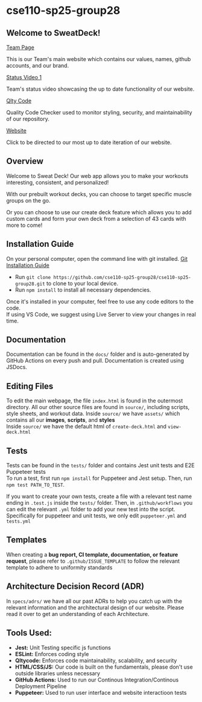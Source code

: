 # cse110-sp25-group28

## Welcome to SweatDeck!

[Team Page](https://cse110-sp25-group28.github.io/cse110-sp25-group28/admin/team)

This is our Team's main website which contains our values, names, github accounts, and our brand.

[Status Video 1](https://www.youtube.com/watch?v=K7wuVDzI_fQ)

Team's status video showcasing the up to date functionality of our website.

[Qlty Code](https://qlty.sh/gh/cse110-sp25-group28/projects/cse110-sp25-group28/issues?filters%5Bstatus%5D%5B%5D=open&filters%5Bcategory%5D%5B%5D=Structure&filters%5Bcategory%5D%5B%5D=Duplication)

Quality Code Checker used to monitor styling, security, and maintainability of our repository.

[Website](https://cse110-sp25-group28.github.io/cse110-sp25-group28/)

Click to be directed to our most up to date iteration of our website. 

## Overview

Welcome to Sweat Deck! Our web app allows you to make your workouts interesting, consistent, and personalized!

With our prebuilt workout decks, you can choose to target specific muscle groups on the go.

Or you can choose to use our create deck feature which allows you to add custom cards and form your own deck from a selection of 43 cards with more to come!

## Installation Guide

On your personal computer, open the command line with git installed. [Git Installation Guide](https://git-scm.com/book/en/v2/Getting-Started-Installing-Git)  

- Run `git clone https://github.com/cse110-sp25-group28/cse110-sp25-group28.git` to clone to your local device.
- Run `npm install` to install all necessary dependencies.

Once it's installed in your computer, feel free to use any code editors to the code.  
If using VS Code, we suggest using Live Server to view your changes in real time.

## Documentation

Documentation can be found in the `docs/` folder and is auto-generated by GitHub Actions on every push and pull. 
Documentation is created using JSDocs.

## Editing Files

To edit the main webpage, the file `index.html` is found in the outermost directory.
All our other source files are found in `source/`, including scripts, style sheets, and workout data. 
Inside `source/` we have `assets/` which contains all our **images**, **scripts**, and **styles**  
Inside `source/` we have the default html of `create-deck.html` and `view-deck.html`

## Tests

Tests can be found in the `tests/` folder and contains Jest unit tests and E2E Puppeteer tests  
To run a test, first run `npm install` for Puppeteer and Jest setup.
Then, run `npm test PATH_TO_TEST`.

If you want to create your own tests, create a file with a relevant test name ending in `.test.js` inside the `tests/` folder.
Then, in `.github/workflows` you can edit the relevant `.yml` folder to add your new test into the script.   
Specifically for puppeteer and unit tests, we only edit `puppeteer.yml` and `tests.yml`

## Templates

When creating a **bug report, CI template, documentation, or feature request**, please refer to `.github/ISSUE_TEMPLATE` to follow the relevant template to adhere to uniformity standards

## Architecture Decision Record (ADR)

In `specs/adrs/` we have all our past ADRs to help you catch up with the relevant information and the architectural design of our website. Please read it over to get an understanding of each Architecture.

## Tools Used:

- **Jest:** Unit Testing specific js functions
- **ESLint:** Enforces coding style
- **Qltycode:** Enforces code maintainability, scalability, and security
- **HTML/CSS/JS:** Our code is built on the fundamentals, please don't use outside libraries unless necessary
- **GitHub Actions:** Used to run our Continous Integration/Continous Deployment Pipeline
- **Puppeteer:** Used to run user interface and website interactioon tests